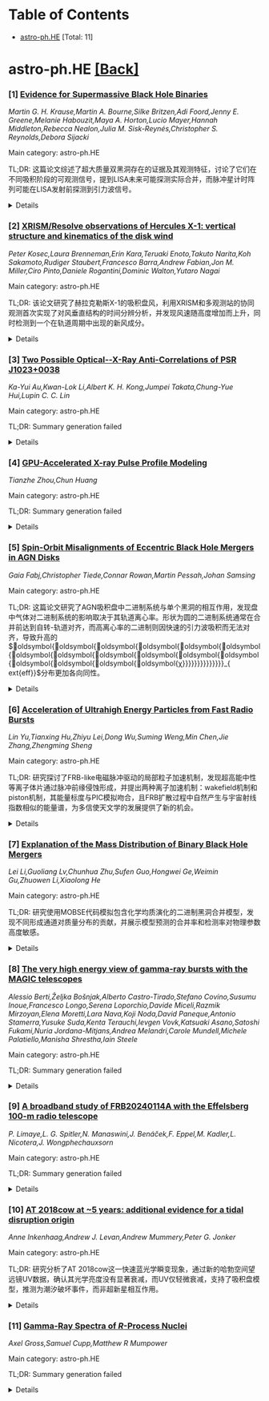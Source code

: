 <div id=toc></div>

# Table of Contents

- [astro-ph.HE](#astro-ph.HE) [Total: 11]


<div id='astro-ph.HE'></div>

# astro-ph.HE [[Back]](#toc)

### [1] [Evidence for Supermassive Black Hole Binaries](https://arxiv.org/abs/2510.07534)
*Martin G. H. Krause,Martin A. Bourne,Silke Britzen,Adi Foord,Jenny E. Greene,Melanie Habouzit,Maya A. Horton,Lucio Mayer,Hannah Middleton,Rebecca Nealon,Julia M. Sisk-Reynés,Christopher S. Reynolds,Debora Sijacki*

Main category: astro-ph.HE

TL;DR: 这篇论文综述了超大质量双黑洞存在的证据及其观测特征，讨论了它们在不同吸积阶段的可观测信号，提到LISA未来可能探测实际合并，而脉冲星计时阵列可能在LISA发射前探测到引力波信号。


<details>
  <summary>Details</summary>
Motivation: 为了研究超大质量双黑洞的形成及其对引力波探测的影响，通过综述现有观测证据，探讨其对理解星系演化和引力波天文学的意义。

Method: 通过分析现有观测数据，包括活动星系核的双源现象以及喷流黑洞的特征，来探讨超大质量双黑洞的形成和行为。

Result: 发现了从千秒差距到秒差距尺度的双活动星系核证据，喷流黑洞可能表现出更接近的双黑洞信号，LISA和脉冲星计时阵列可能探测到引力波信号。

Conclusion: 超大质量双黑洞的存在及其与星系物质的相互作用对引力波信号有重要影响，未来的LISA和脉冲星计时阵列观测可能揭示更多关于它们的合并信息。

Abstract: We review the state of the evidence for the existence and observational
appearance of supermassive black hole binaries. Such objects are expected from
standard hierarchical galaxy evolution to form after two galaxies, each
containing a supermassive black hole, have merged, in the centre of the merger
remnant. A complex interaction is predicted to take place with stars and gas in
the host galaxy, leading to observable signatures in weakly as well as actively
accreting phases. Direct observational evidence is available and shows examples
of dual active galactic nuclei from kpc scales down to parsec scales.
Signatures of possibly closer supermassive black hole binaries may be seen in
jetted black holes. The interaction with stars and gas in a galaxy
significantly affects the hardening of the binary and hence contributes to
uncertainties of the expected gravitational wave signal. The Laser
Interferometer Space Antenna (LISA) should in the future detect actual mergers.
Before the launch of LISA, pulsar timing arrays may have the best chance to
detect a gravitational wave signal from supermassive black hole binaries. The
first signs of the combined background of inspiralling objects might have been
seen already.

</details>


### [2] [XRISM/Resolve observations of Hercules X-1: vertical structure and kinematics of the disk wind](https://arxiv.org/abs/2510.07615)
*Peter Kosec,Laura Brenneman,Erin Kara,Teruaki Enoto,Takuto Narita,Koh Sakamoto,Rudiger Staubert,Francesco Barra,Andrew Fabian,Jon M. Miller,Ciro Pinto,Daniele Rogantini,Dominic Walton,Yutaro Nagai*

Main category: astro-ph.HE

TL;DR: 该论文研究了赫拉克勒斯X-1的吸积盘风，利用XRISM和多观测站的协同观测首次实现了对风垂直结构的时间分辨分析，并发现风速随高度增加而上升，同时检测到一个在轨道周期中出现的新风成分。


<details>
  <summary>Details</summary>
Motivation: 准确测量X射线双星吸积盘风的质量流出率具有挑战性，因为对三维风结构的理解存在不确定性。大多数研究仅使用吸收线光谱学，只能提供单一视线的风流线信息。赫拉克勒斯X-1的特殊性在于其扭曲的进动吸积盘提供了多种视线，从而规避了这一限制。

Method: 本研究通过一个大规模的协同观测活动，使用XRISM/Resolve的高精度光谱学进行时间分辨分析，并结合XMM-Newton、NuSTAR和Chandra等观测设备的数据，探讨吸积盘风的垂直结构特性。通过纠正轨道运动对观测的影响，研究人员能够分析风速随高度的变化以及风柱密度和电离参数的演化。

Result: 观测结果表明，随着风从吸积盘上升，速度从250 km/s增加到600 km/s。风的柱密度随高度降低，但电离参数变化较弱，与风在扩展过程中冻结的假设一致。此外，研究还检测到一种新的轨道依赖性风成分，这种成分仅在赫拉克勒斯X-1被次星遮挡的轨道周期中短暂出现。

Conclusion: 该研究验证了吸积盘风随高度演化的基本趋势，并揭示了吸积盘风结构中可能存在第二成分，进一步加深了我们对X射线双星系统演化过程中物质抛射机制的理解。

Abstract: X-ray binary accretion disk winds can carry away a significant fraction of
the originally infalling matter and hence strongly affect the accretion flow
and the long-term evolution of the binary system. However, accurate
measurements of their mass outflow rates are challenging due to uncertainties
in our understanding of the 3D wind structure. Most studies employ absorption
line spectroscopy that only gives us a single sightline through the wind
streamlines. Hercules X-1 is a peculiar X-ray binary which allows us to avoid
this issue, as its warped, precessing accretion disk naturally presents a range
of sightlines through the vertical structure of its disk wind. Here we present
the first results from a large, coordinated campaign on Her X-1 led by the new
XRISM observatory and supported by XMM-Newton, NuSTAR and Chandra. We perform a
time-resolved analysis and constrain the properties of the wind vertical
structure. Thanks to the precision spectroscopy of XRISM/Resolve, we directly
detect the Her X-1 orbital motion in the evolution of the outflow velocity.
After correcting for this effect, we observe an increase in velocity from 250
km/s to 600 km/s as the wind rises to greater heights above the disk. The wind
column density decreases with height, as expected, but its ionization parameter
only evolves weakly, and is consistent with freezing out as the wind expands
away. Additionally, we detect a new orbital dependence of the wind properties,
revealing a likely second wind component that appears only briefly after the
eclipse of Her X-1 by the secondary star.

</details>


### [3] [Two Possible Optical--X-Ray Anti-Correlations of PSR J1023+0038](https://arxiv.org/abs/2510.07763)
*Ka-Yui Au,Kwan-Lok Li,Albert K. H. Kong,Jumpei Takata,Chung-Yue Hui,Lupin C. C. Lin*

Main category: astro-ph.HE

TL;DR: Summary generation failed


<details>
  <summary>Details</summary>
Motivation: Motivation analysis unavailable

Method: Method extraction failed

Result: Result analysis unavailable

Conclusion: Conclusion extraction failed

Abstract: X-ray emission is generally believed to be one of the major heating sources
for the optical modulation in redback pulsar binaries as we have seen similar
phenomena in many low mass X-ray binaries (LMXBs). While, e.g., MeV/GeV
gamma-rays from the neutron stars are also possible heating sources, X-ray
observations are currently much more sensitive, and therefore, joint
optical--X-ray data are observationally unique on the irradiation mechanism
investigation. Using 18 X-ray/B-band simultaneous XMM-Newton observations (717
ks in total) of the redback system PSR J1023+0038 taken during the LMXB state,
we find a general trend that the amplitude of the B-band orbital modulation was
lower when the observed X-ray flux was higher. Depending on the analysis method
adopted, the statistical significance of the anti-correlation can be from
1.7sigma to 3.1sigma. We also extended the analysis to the GeV gamma-ray band
using the Fermi-LAT data, but the result is insignificant to claim any
relations. Moreover, another X-ray/optical correlation regarding the low modes
of the system was found in some of the \textit{XMM-Newton} observations, and
the astrophysical reason behind is currently unclear yet. These
anti-correlations likely suggest that the irradiation is generally stronger
when the X-ray flux is in a fainter state, indicating that there is a more
dominant irradiation source than the X-ray emission.

</details>


### [4] [GPU-Accelerated X-ray Pulse Profile Modeling](https://arxiv.org/abs/2510.07764)
*Tianzhe Zhou,Chun Huang*

Main category: astro-ph.HE

TL;DR: Summary generation failed


<details>
  <summary>Details</summary>
Motivation: Motivation analysis unavailable

Method: Method extraction failed

Result: Result analysis unavailable

Conclusion: Conclusion extraction failed

Abstract: Pulse-profile modeling (PPM) of thermal X-ray emission from rotation-powered
millisecond pulsars enables simultaneous constraints on the mass $M$, radius
$R$, and hence the equation of state of cold, dense matter. However, Bayesian
PPM has faced a hard accuracy-speed bottleneck: current production resolutions
used to keep inference tractable can under-resolve extreme hotspot geometries
and bias the waveform computation, whereas the higher resolutions that remove
this bias push forward models to minutes per evaluation, making inference
impractical. We break this trade-off with, to our knowledge, the first public
GPU-accelerated X-ray PPM framework that matches established benchmarks to
within $\sim10^{-3}$ relative accuracy even for extreme geometries, while
collapsing minutes-long high-fidelity computations to $2$--$5$ ms on an RTX
4080 ($10^{3}$--$10^{4}\times$ speedups), enabling posterior exploration at
resolutions and complexities previously out of reach. We further uncover a bias
near the interpolation boundaries of atmosphere lookup tables, demonstrate it
with two diagnostic tests, and counter it with a mixed-order interpolator.
Together, these advances enlarge the feasible hotspot model space and reduce
key systematics in PPM, strengthening inferences for current and future X-ray
missions.

</details>


### [5] [Spin-Orbit Misalignments of Eccentric Black Hole Mergers in AGN Disks](https://arxiv.org/abs/2510.07952)
*Gaia Fabj,Christopher Tiede,Connar Rowan,Martin Pessah,Johan Samsing*

Main category: astro-ph.HE

TL;DR: 这篇论文研究了AGN吸积盘中二进制系统与单个黑洞的相互作用，发现盘中气体对二进制系统的影响取决于其轨道离心率。形状为圆的二进制系统通常在合并前达到自转-轨道对齐，而高离心率的二进制则因快速的引力波吸积而无法对齐，导致升高的$oldsymbol{oldsymbol{oldsymbol{oldsymbol{oldsymbol{oldsymbol{oldsymbol{oldsymbol{oldsymbol{oldsymbol{oldsymbol{oldsymbol{oldsymbol{oldsymbol{oldsymbol{oldsymbol{χ}}}}}}}}}}}}}}_{	ext{eff}}$分布更加各向同性。


<details>
  <summary>Details</summary>
Motivation: 研究AGN吸积盘中二进制黑洞的动态行为及其对合并事件的影响，以更好地理解通过引力波观测识别AGN嵌入式合并候选者的机制。

Method: 采用后牛顿N体模拟，研究接近平面的二进制-单体相遇，并采用基于气体驱动的对齐经验模型来表征AGN嵌入式合并的$oldsymbol{oldsymbol{oldsymbol{χ}}}}_{	ext{eff}}$-离心率相关性。

Result: 发现近圆形二进制在合并前通常会达到自转-轨道对齐，而高离心率二进制在引力波吸积快速时无法对齐，导致$oldsymbol{χ}}_{	ext{eff}}$分布更各向同性。

Conclusion: 论文阐述了二进制离心率和$oldsymbol{oldsymbol{oldsymbol{χ}}}}_{	ext{eff}}$在AGN盘中的相互作用，指出了这可能是解释像GW190521和GW231123这样的大质量事件的新机制。

Abstract: The disks of active galactic nuclei (AGNs) provide a natural environment
where stellar-mass black holes (BHs) can dynamically pair, undergo repeated
interactions, and eventually merge. It is commonly assumed that gas accretion
will both efficiently spin up disk-embedded black holes and align the orbits of
embedded binaries with the disk plane, leading to mergers with preferentially
positive effective spin parameters ($\chi_{\mathrm{eff}}$). Such predictions
have motivated the use of $\chi_{\mathrm{eff}}$ as a diagnostic for identifying
candidate AGN-embedded mergers in the LIGO-Virgo-KAGRA gravitational-wave
catalog. In this work, we perform post-Newtonian $N$-body simulations of nearly
planar binary-single encounters and apply an empirically motivated, gas-driven
alignment prescription to characterize the expected
$\chi_{\mathrm{eff}}$-eccentricity correlations of AGN-embedded mergers. By
comparing the alignment and gravitational-wave inspiral timescales, we identify
the regions of parameter space, across both disk location and binary
properties, where full disk-spin-orbit alignment is effective and where it is
not. We find that quasi-circular binaries typically align by the time they
merge, supporting the standard picture of spin-orbit aligned orientations. By
contrast, eccentric binaries (with in-band eccentricity
$e_{10\mathrm{Hz}}\gtrsim 0.1$) typically inspiral too quickly for gas torques
to act, preserving the post-encounter spin-orbit misalignments and yielding
more isotropic $\chi_{\mathrm{eff}}$ distributions when disk densities and
torque efficiencies are modest. This interplay naturally establishes a
correlation between binary eccentricity and $\chi_{\mathrm{eff}}$ in AGN disks,
highlighting a new key observable of the AGN channel and a potential
explanation for massive events such as GW190521 and GW231123.

</details>


### [6] [Acceleration of Ultrahigh Energy Particles from Fast Radio Bursts](https://arxiv.org/abs/2510.08037)
*Lin Yu,Tianxing Hu,Zhiyu Lei,Dong Wu,Suming Weng,Min Chen,Jie Zhang,Zhengming Sheng*

Main category: astro-ph.HE

TL;DR: 研究探讨了FRB-like电磁脉冲驱动的局部粒子加速机制，发现超高能中性等离子体片通过脉冲前缘侵蚀形成，并提出两种离子加速机制：wakefield机制和piston机制，其能量标度与PIC模拟吻合，且FRB扩散过程中自然产生与宇宙射线指数相似的能量谱，为多信使天文学的发展提供了新的机会。


<details>
  <summary>Details</summary>
Motivation: 了解快射电暴（FRBs）和宇宙射线（CRs）之间的潜在关联，探索FRBs作为宇宙射线源的可能性。

Method: 研究通过分析FRB-like电磁脉冲的作用，探讨局部粒子加速机制，使用粒子-粒子模拟（PIC）验证能量标度预测，同时研究FRB扩散过程中的能量谱形成。

Result: 发现超高能中性等离子体片通过FRB脉冲前缘侵蚀形成，提出了两种离子加速机制（wakefield和piston），预测的能量标度与PIC模拟一致，且FRB扩散过程中自然产生与宇宙射线指数相似的能量谱。

Conclusion: 该研究为理解FRBs和CRs之间的关系提供了新机制，强调了联合观测在探索极端宇宙现象中的重要性，并推动物理学多信使天文学的发展。

Abstract: Two extreme events in the universe, fast radio bursts (FRBs) and cosmic rays
(CRs), could be corelated, where FRBs with extreme field strength near their
sources may contribute to CRs. This study investigates localized particle
acceleration driven by FRB-like ultra-relativistic electromagnetic pulses. It
is found ultra-high energy neutral plasma sheets form constantly via the front
erosion of an FRB pulse. There are two ion acceleration regimes depending upon
the field strength and the plasma density: the wakefield regime dominated by
charge separation fields, and the piston regime driven by the
$\mathbf{V}\times\mathbf{B}$ force of the pulses. The predicted energy scalings
align well with particle-in-cell simulations. A power-law energy spectrum
naturally arises with an index close to the CRs during FRB diffusion outward.
Joint observations of FRBs and CRs may provide an opportunity to understand
these extreme events and advance the development of multi-messenger astronomy.

</details>


### [7] [Explanation of the Mass Distribution of Binary Black Hole Mergers](https://arxiv.org/abs/2510.08231)
*Lei Li,Guoliang Lv,Chunhua Zhu,Sufen Guo,Hongwei Ge,Weimin Gu,Zhuowen Li,Xiaolong He*

Main category: astro-ph.HE

TL;DR: 研究使用MOBSE代码模拟包含化学均质演化的二进制黑洞合并模型，发现不同形成通道对质量分布的贡献，并展示模型预测的合并率和检测率对物理参数高度敏感。


<details>
  <summary>Details</summary>
Motivation: 随着引力波探测器观测到越来越多的双黑洞合并事件，发现其质量分布在低质量端和高质量端有两个峰值，这暗示了这些系统有多样的形成历史。

Method: 利用MOBSE快速二进制人口合成代码，模拟一系列包含化学均质演化的模型，考虑金属licity特定的星形成和选择效应，比较各模型的内在合并率和检测率与观测数据。

Result: 模型显示，低质量端的峰值由常见包络通道或稳定质量转移通道（取决于质量转移的稳定性标准）贡献，而高质量端的峰值由CHE通道贡献。模型预测的合并率和检测率对物理参数选择高度敏感。

Conclusion: 研究强调了在解释双黑洞合并观测数据时需要考虑不同形成通道及其物理参数的影响，以更准确地理解双黑洞系统的形成历史。

Abstract: Gravitational wave detectors are observing an increasing number of binary
black hole (BBH) mergers, revealing a bimodal mass distribution of BBHs, which
hints at diverse formation histories for these systems. Using the rapid binary
population synthesis code MOBSE, we simulate a series of population synthesis
models that include chemically homogeneous evolution (CHE). By considering
metallicity-specific star formation and selection effects, we compare the
intrinsic merger rates and detection rates of each model with observations. We
find that the observed peaks in the mass distribution of merging BBHs at the
low-mass end (10\msun) and the high-mass end (35\msun) are contributed by the
common envelope channel or stable mass transfer channel (depending on the
stability criteria for mass transfer) and the CHE channel, respectively, in our
model. The merger rates and detection rates predicted by our model exhibit
significant sensitivity to the choice of physical parameters. Different models
predict merger rates ranging from 15.4 to $96.7\,\rm{Gpc^{-3}yr^{-1}}$ at
redshift $z$ = 0.2, and detection rates ranging from 22.2 to
148.3$\mathrm{yr^{-1}}$ under the assumption of a detectable redshift range of
$z \le$ 1.0.

</details>


### [8] [The very high energy view of gamma-ray bursts with the MAGIC telescopes](https://arxiv.org/abs/2510.08249)
*Alessio Berti,Željka Bošnjak,Alberto Castro-Tirado,Stefano Covino,Susumu Inoue,Francesco Longo,Serena Loporchio,Davide Miceli,Razmik Mirzoyan,Elena Moretti,Lara Nava,Koji Noda,David Paneque,Antonio Stamerra,Yusuke Suda,Kenta Terauchi,Ievgen Vovk,Katsuaki Asano,Satoshi Fukami,Nuria Jordana-Mitjans,Andrea Melandri,Carole Mundell,Michele Palatiello,Manisha Shrestha,Iain Steele*

Main category: astro-ph.HE

TL;DR: Summary generation failed


<details>
  <summary>Details</summary>
Motivation: Motivation analysis unavailable

Method: Method extraction failed

Result: Result analysis unavailable

Conclusion: Conclusion extraction failed

Abstract: Gamma-ray bursts (GRBs) are one of the main targets for the observations of
the MAGIC telescopes. As a result of the effort in improving the sensitivity of
the instrument and the automatic follow-up strategy, MAGIC detected two GRBs in
the very-high-energy (VHE, $E>100$ GeV) range, namely GRB 190114C and GRB
201216C. In GRB 190114C ($z=0.42$), the data collected by MAGIC revealed a new
emission component at sub-TeV energies in the afterglow of the GRB. The very
rich multi-wavelength dataset, spanning 17 orders of magnitude in energy,
allowed to perform a detailed modelling of the broadband emission. The
multi-wavelength data could be modelled within a one-zone synchrotron-self
Compton scenario with internal $\gamma-\gamma$ absorption, where the model
parameters are compatible with those found in previous GRB afterglow studies
below GeV energies. Similarly, GRB 201216C broadband emission could be
explained using the same model, although the amount of simultaneous
multi-wavelength data is reduced with respect to GRB 190114C. In particular,
GRB 201216C challenged the current MAGIC detection potential, as its redshift
was determined to be $z=1.1$, strongly reducing the observed gamma-ray flux but
making it the most distant source detected at VHE. These two detections,
accompanied by evidence of VHE emission from a few more GRBs, opened up new
questions such as the presence of sub-TeV emission in different classes and
phases of GRBs. In this contribution we will present the status of the MAGIC
GRB follow-up program, with an highlight on its detected GRBs. Moreover we will
show the results on the GRBs observed by MAGIC from 2013 to 2019 with no
evidence of VHE emission, in particular for those with simultaneous X-ray
observations and redshift $z<2$. We will discuss the implications of these
results for GRB physics and the challenges and prospects for future GRB
observations with MAGIC.

</details>


### [9] [A broadband study of FRB20240114A with the Effelsberg 100-m radio telescope](https://arxiv.org/abs/2510.08367)
*P. Limaye,L. G. Spitler,N. Manaswini,J. Benáček,F. Eppel,M. Kadler,L. Nicotera,J. Wongphechauxsorn*

Main category: astro-ph.HE

TL;DR: Summary generation failed


<details>
  <summary>Details</summary>
Motivation: Motivation analysis unavailable

Method: Method extraction failed

Result: Result analysis unavailable

Conclusion: Conclusion extraction failed

Abstract: We present Effelsberg 100-m telescope observations of the hyperactive
repeating fast radio burst source FRB 20240110A, discovered by CHIME/FRB in
January 2024. Using the Ultra BroadBand (UBB) receiver, spanning 1.3-6.0 GHz,
we detected over 700 unique bursts across four observing epochs. A
comprehensive analysis of their temporal and spectral properties reveals four
distinct spectro-temporal morphologies, including simple, complex and
frequency-drifting structures. No bursts were detected across the full UBB
band, confirming the band-limited emission typical of repeating FRBs. We find
modest frequency evolution in burst widths but constant fractional bandwidths,
and strong variability in burst rates that may be influenced by scintillation.
The waiting-time distributions indicate predominantly independent burst events,
with occasional clustering suggesting a characteristic emission timescale of
$\sim$10 ms. Additionally, this study presents a multi-frequency analysis of
waiting-time distributions, offering new insights into the complex frequency
drifts commonly observed in repeating FRBs. These broadband observations
provide a detailed view of the frequency-dependent burst behavior of FRB
20240110A and offer insights into the variability and temporal structure of
repeating FRB emission.

</details>


### [10] [AT 2018cow at ~5 years: additional evidence for a tidal disruption origin](https://arxiv.org/abs/2510.08505)
*Anne Inkenhaag,Andrew J. Levan,Andrew Mummery,Peter G. Jonker*

Main category: astro-ph.HE

TL;DR: 研究分析了AT 2018cow这一快速蓝光学瞬变现象，通过新的哈勃空间望远镜UV数据，确认其光学亮度没有显著衰减，而UV仅轻微衰减，支持了吸积盘模型，推测为潮汐破坏事件，而非超新星相互作用。


<details>
  <summary>Details</summary>
Motivation: 尽管AT 2018cow拥有丰富的多波段观测数据，但其物理本质和起源仍未达成共识，因此需要进一步的观测来明确其性质。

Method: 使用哈勃空间望远镜获取了AT 2018cow在后期的UV数据，并将其与先前发表的吸积盘模型进行比较。

Result: 新数据表明光学亮度自上次观测以来没有显著衰减，UV仅轻微衰减，与吸积盘模型预测相符，与交互超新星模型不符。

Conclusion: 这些结果为AT 2018cow是一次潮汐破坏事件提供了证据，同时表明未来更长时间的观测可以更有效地排除超新星相互作用的可能性。

Abstract: The Luminous Fast Blue Optical Transient (LFBOT) AT 2018cow is the prototype
of its class with an extensive set of multi-wavelength observations. Despite a
rich data set there is, still, no consensus about the physical nature and
origin of this event. AT 2018cow remained UV bright 2-4 years after the
explosion, which points at an additional energy injection source, most likely
from an accretion disk. We present additional late time UV data obtained with
the Hubble Space Telescope, to show there is no significant fading in the
optical since the last epoch and only marginal fading in the UV. The new UV
data points match the predictions of previously published accretion disk
models, where the disk is assumed to form from the tidal disruption of a low
mass star by an intermediate mass black hole. This consistency provides
evidence that AT 2018cow could indeed be a tidal disruption event. The marginal
decay is in contrast with the predictions of light curves produced by
interacting supernovae. The difference between expectations for disc emission
and interacting supernovae will further increase with time, making data at even
later times a route to robustly rule out interaction between supernova ejecta
and circumstellar material.

</details>


### [11] [Gamma-Ray Spectra of $R$-Process Nuclei](https://arxiv.org/abs/2510.08560)
*Axel Gross,Samuel Cupp,Matthew R Mumpower*

Main category: astro-ph.HE

TL;DR: Summary generation failed


<details>
  <summary>Details</summary>
Motivation: Motivation analysis unavailable

Method: Method extraction failed

Result: Result analysis unavailable

Conclusion: Conclusion extraction failed

Abstract: The radioactive decay of unstable nuclei created in the rapid neutron capture
process release a large amount of $\gamma$-rays. When the ejecta is optically
thick, these $\gamma$-rays may contribute to an associated kilonova. Once
transparent, prominent spectral features will be directly observable in current
and future $\gamma$-ray detectors. In this work, we study and compare the
$\gamma$-ray spectra of a limited, weak, strong, and extended $r$-process
across a broad timescale, identifying the nuclei which significantly
contribute. We discuss these findings in the context of observability, noting
that there are several practical challenges to connecting observed signatures
to specific nuclei. However, if these challenges can be overcome, direct
observation of $\gamma$-rays from $r$-process sites can provide insight into
the fundamental physics underpinning the $r$-process.

</details>
